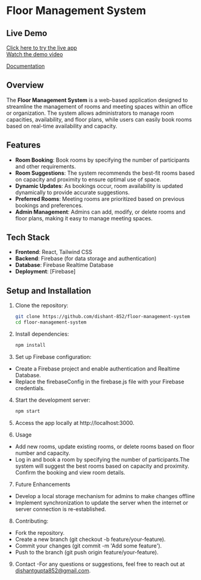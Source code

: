 # Floor Management System

## Live Demo
[Click here to try the live app](https://floor-plan-management-system.firebaseapp.com/)  
[Watch the demo video](https://drive.google.com/file/d/1WkDtyM2dQQt18k_3MPL2VVvoRXnS-mkO/view?usp=sharing)

[Documentation](https://drive.google.com/file/d/1CcMBXurFR5bczQUB7vh_nt_Wqrh21eFC/view?usp=drive_link)

## Overview
The **Floor Management System** is a web-based application designed to streamline the management of rooms and meeting spaces within an office or organization. The system allows administrators to manage room capacities, availability, and floor plans, while users can easily book rooms based on real-time availability and capacity.

## Features
- **Room Booking**: Book rooms by specifying the number of participants and other requirements.
- **Room Suggestions**: The system recommends the best-fit rooms based on capacity and proximity to ensure optimal use of space.
- **Dynamic Updates**: As bookings occur, room availability is updated dynamically to provide accurate suggestions.
- **Preferred Rooms**: Meeting rooms are prioritized based on previous bookings and preferences.
- **Admin Management**: Admins can add, modify, or delete rooms and floor plans, making it easy to manage meeting spaces.

## Tech Stack
- **Frontend**: React, Tailwind CSS
- **Backend**: Firebase (for data storage and authentication)
- **Database**: Firebase Realtime Database
- **Deployment**: [Firebase]



## Setup and Installation

1. Clone the repository:
   ```bash
   git clone https://github.com/dishant-852/floor-management-system
   cd floor-management-system


2. Install dependencies:
    ```bash
    npm install


3. Set up Firebase configuration:
-  Create a Firebase project and enable authentication and      Realtime Database.
-  Replace the firebaseConfig in the firebase.js file with your Firebase credentials.

4. Start the development server:
    ```bash 
    npm start

5. Access the app locally at http://localhost:3000.

6. Usage
- Add new rooms, update existing rooms, or delete rooms based on floor number and capacity.
- Log in and book a room by specifying the number of participants.The system will suggest the best rooms based on capacity and proximity.
Confirm the booking and view room details.

7. Future Enhancements
- Develop a local storage mechanism for admins to make changes offline
- Implement synchronization to update the server when the internet or server connection is re-established.

8. Contributing:

- Fork the repository.
- Create a new branch (git checkout -b feature/your-feature).
- Commit your changes (git commit -m 'Add some feature').
- Push to the branch (git push origin feature/your-feature).


9. Contact
-For any questions or suggestions, feel free to reach out at dishantgupta852@gmail.com.
